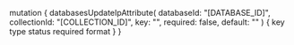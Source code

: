 mutation {
    databasesUpdateIpAttribute(
        databaseId: "[DATABASE_ID]",
        collectionId: "[COLLECTION_ID]",
        key: "",
        required: false,
        default: ""
    ) {
        key
        type
        status
        required
        format
    }
}
